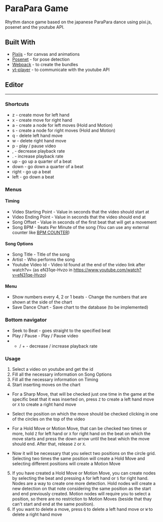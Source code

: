 # ParaPara Game

Rhythm dance game based on the japanese ParaPara dance using pixi.js, posenet and the youtube API.

## Built With

* [Pixijs](https://github.com/pixijs/pixi.js) - for canvas and animations
* [Posenet](https://github.com/tensorflow/tfjs-models/tree/master/posenet) - for pose detection
* [Webpack](https://github.com/webpack/webpack) - to create the bundles
* [yt-player](https://www.npmjs.com/package/yt-player) - to communicate with the youtube API

## Editor
---

### Shortcuts

* z - create move for left hand
* x - create move for right hand
* a - create a node for left moves (Hold and Motion)
* s - create a node for right moves (Hold and Motion)
* q - delete left hand move
* w - delete right hand move
* p - play / pause video
* , - decrease playback rate
* . - increase playback rate
* up - go up a quarter of a beat
* down - go down a quarter of a beat
* right - go up a beat
* left - go down a beat

### Menus

#### Timing

* Video Starting Point - Value in seconds that the video should start at
* Video Ending Point - Value in seconds that the video should end at
* Song Offset - Value in seconds of the first beat that will get a movement
* Song BPM - Beats Per Minute of the song (You can use any external counter like [BPM COUNTER](https://www.audiokeychain.com/bpm-counter))

#### Song Options

* Song Title - Title of the song
* Artist - Who performs the song
* Youtube Video Id - Video Id found at the end of the video link after watch?v= (as eN31qe-Hvzo in https://www.youtube.com/watch?v=eN31qe-Hvzo)

#### Menu

* Show numbers every 4, 2 or 1 beats - Change the numbers that are shown at the side of the chart
* Save Dance Chart - Save chart to the database (to be implemented)

### Bottom navigator

* Seek to Beat - goes straight to the specified beat
* Play / Pause - Play / Pause video
* - / + - decrease / increase playback rate

### Usage

1. Select a video on youtube and get the id
2. Fill all the necessary information on Song Options
3. Fill all the necessary information on Timing
4. Start inserting moves on the chart
  * For a Sharp Move, that will be checked just one time in the game at the specific beat that it was inserted on, press `Z` to create a left hand move or `X` to create a right hand move
  * Select the position on which the move should be checked clicking in one of the circles on the top of the video

  * For a Hold Move or Motion Move, that can be checked two times or more, hold `Z` for left hand or `X` for right hand on the beat on which the move starts and press the down arrow until the beat which the move should end. After that, release `Z` or `X`.
  * Now it will be necessary that you select two positions on the circle grid. Selecting two times the same position will create a Hold Move and selecting different positions will create a Motion Move
5. If you have created a Hold Move or Motion Move, you can create nodes by selecting the beat and pressing `A` for left hand or `S` for right hand. Nodes are a way to create one more detection. Hold nodes will create a new detection on that note considering the same position as the start and end previously created. Motion nodes will require you to select a position, so there are no restriction to Motion Moves (beside that thay can't start and end at the same position).
6. If you want to delete a move, press `Q` to delete a left hand move or `W` to delete a right hand move
